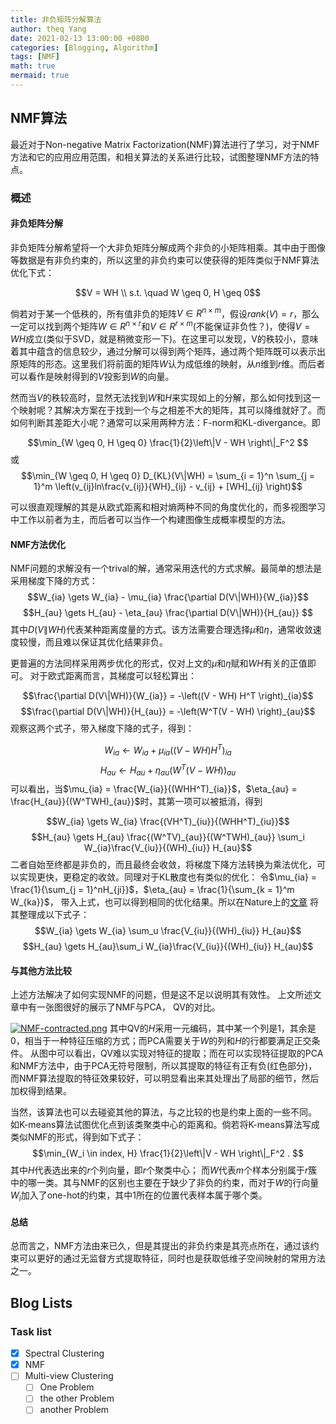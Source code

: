 ```yaml
---
title: 非负矩阵分解算法
author: theq Yang
date: 2021-02-13 13:00:00 +0800
categories: [Blogging, Algorithm]
tags: [NMF]
math: true
mermaid: true
---
```


## NMF算法

最近对于Non-negative Matrix Factorization(NMF)算法进行了学习，对于NMF方法和它的应用应用范围，和相关算法的关系进行比较，试图整理NMF方法的特点。
<h3 data-toc-skip>概述</h3>



<h4 data-toc-skip>非负矩阵分解</h4>

非负矩阵分解希望将一个大非负矩阵分解成两个非负的小矩阵相乘。其中由于图像等数据是有非负约束的，所以这里的非负约束可以使获得的矩阵类似于NMF算法优化下式：

$$V = WH    \\
s.t. \quad W \geq 0, H \geq 0$$

倘若对于某一个低秩的，所有值非负的矩阵$V \in R^{n \times m}$，假设$rank(V) = r$，那么一定可以找到两个矩阵$W \in R^{n \times r}$和$V\in R^{r \times m}$(不能保证非负性？)，使得$V=WH$成立(类似于SVD，就是稍微变形一下)。在这里可以发现，V的秩较小，意味着其中蕴含的信息较少，通过分解可以得到两个矩阵，通过两个矩阵既可以表示出原矩阵的形态。这里我们将前面的矩阵$W$认为成低维的映射，从$n$维到$r$维。而后者可以看作是映射得到的$V$投影到$W$的向量。

然而当$V$的秩较高时，显然无法找到$W$和$H$来实现如上的分解，那么如何找到这一个映射呢？其解决方案在于找到一个与之相差不大的矩阵，其可以降维就好了。而如何判断其差距大小呢？通常可以采用两种方法：F-norm和KL-divergance。即

$$\min_{W \geq 0, H \geq 0} \frac{1}{2}\left\|V - WH \right\|_F^2  $$
或
$$\min_{W \geq 0, H \geq 0} D_{KL}(V\|WH) = \sum_{i = 1}^n \sum_{j = 1}^m \left(v_{ij}ln\frac{v_{ij}}{WH}_{ij} - v_{ij} + [WH]_{ij} \right)$$


可以很直观理解的其是从欧式距离和相对熵两种不同的角度优化的，而多视图学习中工作以前者为主，而后者可以当作一个构建图像生成概率模型的方法。


<h4 data-toc-skip>NMF方法优化</h4>

NMF问题的求解没有一个trival的解，通常采用迭代的方式求解。最简单的想法是采用梯度下降的方式：
$$W_{ia} \gets W_{ia} - \mu_{ia}  \frac{\partial D(V\|WH)}{W_{ia}}$$
$$H_{au} \gets H_{au} -  \eta_{au}  \frac{\partial D(V\|WH)}{H_{au}} $$
其中$D(V\|WH)$代表某种距离度量的方式。该方法需要合理选择$\mu$和$\eta$，通常收敛速度较慢，而且难以保证其优化结果非负。

更普遍的方法同样采用两步优化的形式，仅对上文的$\mu$和$\eta$赋和$WH$有关的正值即可。
对于欧式距离而言，其梯度可以轻松算出：

$$\frac{\partial D(V\|WH)}{W_{ia}} = -\left((V - WH) H^T \right)_{ia}$$
$$\frac{\partial D(V\|WH)}{H_{au}} = -\left(W^T(V - WH) \right)_{au}$$
观察这两个式子，带入梯度下降的式子，得到：

$$W_{ia} \gets W_{ia} + \mu_{ia} \left((V - WH) H^T \right)_{ia}$$
$$H_{au} \gets H_{au} +  \eta_{au} \left(W^T(V - WH) \right)_{au} $$
可以看出，当$\mu_{ia} = \frac{W_{ia}}{(WHH^T)_{ia}}$，$\eta_{au} = \frac{H_{au}}{(W^TWH)_{au}}$时，其第一项可以被抵消，得到

$$W_{ia} \gets W_{ia} \frac{(VH^T)_{iu}}{(WHH^T)_{iu}}$$
$$H_{au} \gets H_{au}  \frac{(W^TV)_{au}}{(W^TWH)_{au}} \sum_i W_{ia}\frac{V_{iu}}{(WH)_{iu}} H_{au}$$
二者自始至终都是非负的，而且最终会收敛，将梯度下降方法转换为乘法优化，可以实现更快，更稳定的收敛。同理对于KL散度也有类似的优化：
令$\mu_{ia} = \frac{1}{\sum_{j = 1}^nH_{ji}}$，$\eta_{au} = \frac{1}{\sum_{k = 1}^m W_{ka}}$，
带入上式，也可以得到相同的优化结果。所以在Nature上的[文章](http://lsa.colorado.edu/LexicalSemantics/seung-nonneg-matrix.pdf)
将其整理成以下式子：
$$W_{ia} \gets W_{ia} \sum_u \frac{V_{iu}}{(WH)_{iu}} H_{au}$$
$$H_{au} \gets H_{au}\sum_i W_{ia}\frac{V_{iu}}{(WH)_{iu}} H_{au}$$
<!-- $$W_{ia} \gets W_{ia} \sum_u \frac{V_{iu}}{(WH)_{iu}} H_{au}$$ -->


<h4 data-toc-skip>与其他方法比较</h4>

上述方法解决了如何实现NMF的问题，但是这不足以说明其有效性。
上文所述文章中有一张图很好的展示了NMF与PCA， QV的对比。
<!-- ![NMF-contracted.png](https://postimg.cc/62ndMBDx) -->
[![NMF-contracted.png](https://i.postimg.cc/631Y53cq/NMF-contracted.png)](https://postimg.cc/62ndMBDx)
其中QV的$H$采用一元编码，其中某一个列是1，其余是0，相当于一种特征压缩的方式；而PCA需要关于$W$的列和$H$的行都要满足正交条件。
从图中可以看出，QV难以实现对特征的提取；而在可以实现特征提取的PCA和NMF方法中，由于PCA无符号限制，所以其提取的特征有正有负(红色部分)，而NMF算法提取的特征效果较好，可以明显看出来其处理出了局部的细节，然后加权得到结果。

当然，该算法也可以去碰瓷其他的算法，与之比较的也是约束上面的一些不同。
如K-means算法试图优化点到该类聚类中心的距离和。倘若将K-means算法写成类似NMF的形式，得到如下式子：
$$\min_{W_i \in index, H} \frac{1}{2}\left\|V - WH \right\|_F^2 . $$
其中$H$代表选出来的$r$个列向量，即$r$个聚类中心；
而$W$代表$m$个样本分别属于$r$簇中的哪一类。其与NMF的区别也主要在于缺少了非负的约束，而对于$W$的行向量$W_i$加入了one-hot的约束，其中$1$所在的位置代表样本属于哪个类。

<h4 data-toc-skip>总结</h4>
总而言之，NMF方法由来已久，但是其提出的非负约束是其亮点所在，通过该约束可以更好的通过无监督方式提取特征，同时也是获取低维子空间映射的常用方法之一。
<!-- <h4 data-toc-skip> NMF方法</h4> -->

## Blog Lists



### Task list

- [x] Spectral Clustering
- [x] NMF
- [ ] Multi-view Clustering
  - [ ] One Problem
  - [ ] the other Problem
  - [ ] another Problem